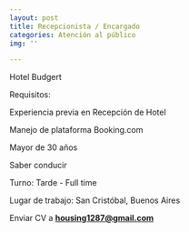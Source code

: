 ```yaml
---
layout: post
title: Recepcionista / Encargado
categories: Atención al público
img: ''

---
```

Hotel Budgert

Requisitos: 

Experiencia previa en Recepción de Hotel

Manejo de plataforma Booking.com 

Mayor de 30 años 

Saber conducir

Turno: Tarde - Full time

Lugar de trabajo: San Cristóbal, Buenos Aires

Enviar CV a **housing1287@gmail.com**